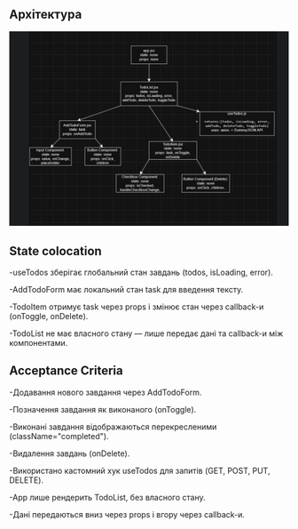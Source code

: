 ## Архітектура
![Component Tree + Data Flow](src/assets/діаграма.png)

## State colocation
-useTodos зберігає глобальний стан завдань (todos, isLoading, error).

-AddTodoForm має локальний стан task для введення тексту.

-TodoItem отримує task через props і змінює стан через callback-и (onToggle, onDelete).

-TodoList не має власного стану — лише передає дані та callback-и між компонентами.



## Acceptance Criteria
-Додавання нового завдання через AddTodoForm.

-Позначення завдання як виконаного (onToggle).

-Виконані завдання відображаються перекресленими (className="completed").

-Видалення завдань (onDelete).

-Використано кастомний хук useTodos для запитів (GET, POST, PUT, DELETE).

-App лише рендерить TodoList, без власного стану.

-Дані передаються вниз через props і вгору через callback-и.
